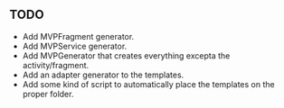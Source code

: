 TODO
--------

* Add MVPFragment generator.
* Add MVPService generator.
* Add MVPGenerator that creates everything excepta the activity/fragment.
* Add an adapter generator to the templates.
* Add some kind of script to automatically place the templates on the proper folder.